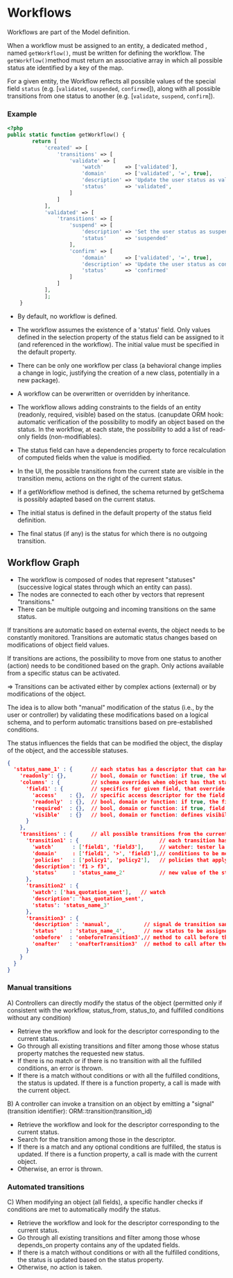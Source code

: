 # Workflows

Workflows are part of the Model definition.

When a workflow must be assigned to an entity, a dedicated method , named `getWorkflow()`, must be written for defining the workflow.  The `getWorkflow()`method must return an associative array in which all possible status ate identified by a key of the map.

For a given entity, the Workflow reflects all possible values of the special field `status` (e.g. [`validated`, `suspended`, `confirmed`]), along with all possible transitions from one status to another (e.g. [`validate`, `suspend`, `confirm`]).


### Example

```php
<?php
public static function getWorkflow() {
        return [
            'created' => [
                'transitions' => [
                    'validate' => [
                        'watch'       => ['validated'],
                        'domain'      => ['validated', '=', true],
                        'description' => 'Update the user status as validated.',
                        'status'	  => 'validated',
                    ]
                ]
            ],
            'validated' => [
                'transitions' => [
                    'suspend' => [
                        'description' => 'Set the user status as suspended.',
                        'status'	  => 'suspended'
                    ],
                    'confirm' => [
                        'domain'      => ['validated', '=', true],
                        'description' => 'Update the user status as confirmed.',
                        'status'	  => 'confirmed'
                    ]
                ]
            ],
            ];
    }
```



* By default, no workflow is defined.

* The workflow assumes the existence of a 'status' field. Only values defined in the selection property of the status field can be assigned to it (and referenced in the workflow). The initial value must be specified in the default property.

* There can be only one workflow per class (a behavioral change implies a change in logic, justifying the creation of a new class, potentially in a new package).

* A workflow can be overwritten or overridden by inheritance.

* The workflow allows adding constraints to the fields of an entity (readonly, required, visible) based on the status.
    (canupdate ORM hook: automatic verification of the possibility to modify an object based on the status. In the workflow, at each state, the possibility to add a list of read-only fields (non-modifiables).

* The status field can have a dependencies property to force recalculation of computed fields when the value is modified.

* In the UI, the possible transitions from the current state are visible in the transition menu, actions on the right of the current status.

* If a getWorkflow method is defined, the schema returned by getSchema is possibly adapted based on the current status.

* The initial status is defined in the default property of the status field definition.

* The final status (if any) is the status for which there is no outgoing transition.




## Workflow Graph


* The workflow is composed of nodes that represent "statuses" (successive logical states through which an entity can pass).
* The nodes are connected to each other by vectors that represent "transitions."
* There can be multiple outgoing and incoming transitions on the same status.

If transitions are automatic based on external events, the object needs to be constantly monitored.
Transitions are automatic status changes based on modifications of object field values.

If transitions are actions, the possibility to move from one status to another (action) needs to be conditioned based on the graph.
Only actions available from a specific status can be activated.

=> Transitions can be activated either by complex actions (external) or by modifications of the object.

The idea is to allow both "manual" modification of the status (i.e., by the user or controller) by validating these modifications based on a logical schema, and to perform automatic transitions based on pre-established conditions.

The status influences the fields that can be modified the object, the display of the object, and the accessible statuses.




```json
{
  'status_name_1' : {      // each status has a descriptor that can have 3 properties : `readonly`, `columns` and `transitions`
    'readonly': {},        // bool, domain or function: if true, the whole object cannot be updated at this status
    'columns' : {          // schema overrides when object has that status (fields not defined in getColumns are ignored)
      'field1' : {         // specifics for given field, that override properties at parent level
        'access'    : {},  // specific access descriptor for the field when object has this status
        'readonly'  : {},  // bool, domain or function: if true, the field cannot be updated at this status
        'required'  : {},  // bool, domain or function: if true, field is mandatory at this status
        'visible'   : {}   // bool, domain or function: defines visibility in views for field when object has this status
      }
    },
    'transitions' : {      // all possible transitions from the current status descriptor are listed in the transition property
      'transition1' : {                          // each transition has an ID (name) and holds a transition descriptor
        'watch'      : ['field1', 'field3'],     // watcher: tester la transition en cas de modification de ces champs
        'domain'     : ['field1', '>', 'field3'],// conditions to be met in order to allow the transition
        'policies'   : ['policy1', 'policy2'],   // policies that apply on the transition (conditions defined at class level)
        'description': 'f1 > f3',
        'status'     : 'status_name_2'           // new value of the status (node in the flow) when the transition succeeds
      },
      'transition2' : {
        'watch': ['has_quotation_sent'],   // watch
        'description': 'has_quotation_sent',
        'status': 'status_name_3'
      },
      'transition3' : {
        'description' : 'manual',           // signal de transition sans conditions
        'status'    : 'status_name_4',      // new status to be assigned to the object
        'onbefore'  : 'onbeforeTransition3',// method to call before the transition (upon acceptation of the transition)
        'onafter'   : 'onafterTransition3'  // method to call after the transition has been performed
      }
    }
  }
}
```

### Manual transitions

A) Controllers can directly modify the status of the object (permitted only if consistent with the workflow, status_from, status_to, and fulfilled conditions without any condition)
  * Retrieve the workflow and look for the descriptor corresponding to the current status.
  * Go through all existing transitions and filter among those whose status property matches the requested new status.
  * If there is no match or if there is no transition with all the fulfilled conditions, an error is thrown.
  * If there is a match without conditions or with all the fulfilled conditions, the status is updated. If there is a function property, a call is made with the current object.

B) A controller can invoke a transition on an object by emitting a "signal" (transition identifier):
ORM::transition(transition_id)
  * Retrieve the workflow and look for the descriptor corresponding to the current status.
  * Search for the transition among those in the descriptor.
  * If there is a match and any optional conditions are fulfilled, the status is updated. If there is a function property, a call is made with the current object.
  * Otherwise, an error is thrown.

### Automated transitions

C) When modifying an object (all fields), a specific handler checks if conditions are met to automatically modify the status.
  * Retrieve the workflow and look for the descriptor corresponding to the current status.
  * Go through all existing transitions and filter among those whose depends_on property contains any of the updated fields.
  * If there is a match without conditions or with all the fulfilled conditions, the status is updated based on the status property.
  * Otherwise, no action is taken.



